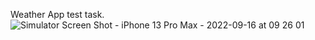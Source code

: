Weather App test task.
![Simulator Screen Shot - iPhone 13 Pro Max - 2022-09-16 at 09 26 01](https://user-images.githubusercontent.com/92873911/190571772-9119882a-d5d4-4529-86b6-8f9fa9a3f0e2.png)
